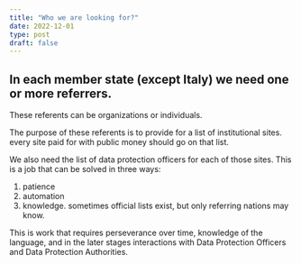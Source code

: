 ```yaml
---
title: "Who we are looking for?"
date: 2022-12-01
type: post
draft: false
---
```


## In each member state (except Italy) we need one or more referrers.

These referents can be organizations or individuals.

The purpose of these referents is to provide for a list of institutional sites. every site paid for with public money should go on that list.

We also need the list of data protection officers for each of those sites. This is a job that can be solved in three ways:

1. patience
2. automation
3. knowledge. sometimes official lists exist, but only referring nations may know.

This is work that requires perseverance over time, knowledge of the language, and in the later stages interactions with Data Protection Officers and Data Protection Authorities.


